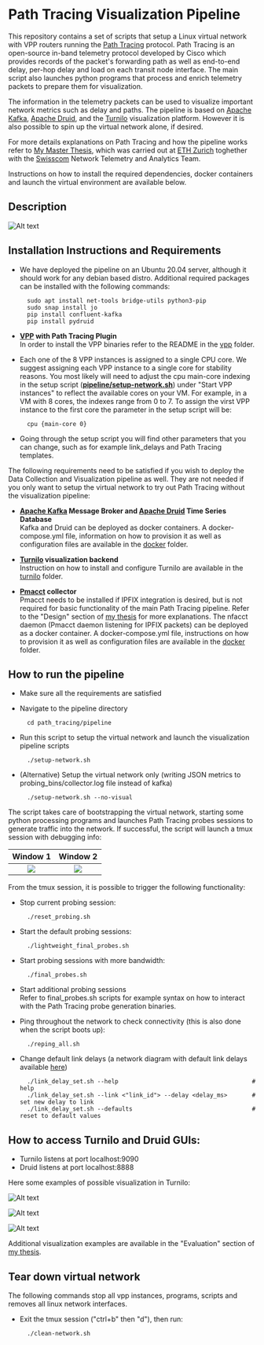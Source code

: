 # Path Tracing Visualization Pipeline

This repository contains a set of scripts that setup a Linux virtual network with VPP routers running the [Path Tracing](https://datatracker.ietf.org/doc/draft-filsfils-spring-path-tracing/) protocol. Path Tracing is an open-source in-band telemetry protocol developed by Cisco which provides records of the packet's forwarding path as well as end-to-end delay, per-hop delay and load on each transit node interface. The main script also launches python programs that process and enrich telemetry packets to prepare them for visualization. 

The information in the telemetry packets can be used to visualize important network metrics such as delay and paths. The pipeline is based on [Apache Kafka](https://kafka.apache.org/), [Apache Druid](https://druid.apache.org/), and the [Turnilo](https://github.com/allegro/turnilo) visualization platform. However it is also possible to spin up the virtual network alone, if desired.

For more details explanations on Path Tracing and how the pipeline works refer to [My Master Thesis](https://leonardorodoni.ch/documents/master_thesis_report_leonardo_rodoni.pdf), which was carried out at [ETH Zurich](https://ee.ethz.ch/) toghether with the [Swisscom](https://swisscom.ch) Network Telemetry and Analytics Team. 

Instructions on how to install the required dependencies, docker containers and launch the virtual environment are available below.

## Description
![Alt text](images/draft_final_pipeline.png?raw=true "Path Tracing Virtual Network Topology Diagram")

## Installation Instructions and Requirements

- We have deployed the pipeline on an Ubuntu 20.04 server, although it should work for any debian based distro. Additional required packages can be installed with the following commands:  

        sudo apt install net-tools bridge-utils python3-pip
        sudo snap install jo
        pip install confluent-kafka
        pip install pydruid

- **[VPP](https://s3-docs.fd.io/vpp/22.06/) with Path Tracing Plugin**  
    In order to install the VPP binaries refer to the README in the [vpp](vpp) folder.

- Each one of the 8 VPP instances is assigned to a single CPU core. We suggest assigning each VPP instance to a single core for stability reasons. You most likely will need to adjust the cpu main-core indexing in the setup script (**[pipeline/setup-network.sh](pipeline/setup-network.sh)**) under "Start VPP instances" to reflect the available cores on your VM. For example, in a VM with 8 cores, the indexes range from 0 to 7. To assign the virst VPP instance to the first core the parameter in the setup script will be:

        cpu {main-core 0}

- Going through the setup script you will find other parameters that you can change, such as for example link_delays and Path Tracing templates.

The following requirements need to be satisfied if you wish to deploy the Data Collection and Visualization pipeline as well. They are not needed if you only want to setup the virtual network to try out Path Tracing without the visualization pipeline:

- **[Apache Kafka](https://kafka.apache.org/) Message Broker and [Apache Druid](https://druid.apache.org/) Time Series Database**    
    Kafka and Druid can be deployed as docker containers. A docker-compose.yml file, information on how to provision it as well as configuration files are available in the [docker](docker) folder. 

- **[Turnilo](https://github.com/allegro/turnilo) visualization backend**  
    Instruction on how to install and configure Turnilo are available in the [turnilo](turnilo) folder. 

- **[Pmacct](https://github.com/pmacct/pmacct) collector**  
    Pmacct needs to be installed if IPFIX integration is desired, but is not required for basic functionality of the main Path Tracing pipeline. Refer to the "Design" section of [my thesis](https://leonardorodoni.ch/documents/master_thesis_report_leonardo_rodoni.pdf) for more explanations. The nfacct daemon (Pmacct daemon listening for IPFIX packets) can be deployed as a docker container. A docker-compose.yml file, instructions on how to provision it as well as configuration files are available in the [docker](docker) folder.

## How to run the pipeline

- Make sure all the requirements are satisfied
- Navigate to the pipeline directory

        cd path_tracing/pipeline

- Run this script to setup the virtual network and launch the visualization pipeline scripts

        ./setup-network.sh

- (Alternative) Setup the virtual network only (writing JSON metrics to probing_bins/collector.log file instead of kafka)

        ./setup-network.sh --no-visual

The script takes care of bootstrapping the virtual network, starting some python processing programs and launches Path Tracing probes sessions to generate traffic into the network. If successful, the script will launch a tmux session with debugging info:

Window 1                         |  Window 2
:-------------------------------:|:--------------------------------:
![](images/tmux_1.PNG?raw=true)  |  ![](images/tmux_2.PNG?raw=true)

From the tmux session, it is possible to trigger the following functionality:

- Stop current probing session:

        ./reset_probing.sh

- Start the default probing sessions:

        ./lightweight_final_probes.sh

- Start probing sessions with more bandwidth:

        ./final_probes.sh

- Start additional probing sessions  
  Refer to final_probes.sh scripts for example syntax on how to interact with the Path Tracing probe generation binaries.

- Ping throughout the network to check connectivity (this is also done when the script boots up):

        ./reping_all.sh

- Change default link delays (a network diagram with default link delays available [here](images/network_topology_design.pdf))

        ./link_delay_set.sh --help                                      # help
        ./link_delay_set.sh --link <"link_id"> --delay <delay_ms>       # set new delay to link
        ./link_delay_set.sh --defaults                                  # reset to default values

## How to access Turnilo and Druid GUIs:

- Turnilo listens at port localhost:9090
- Druid listens at port localhost:8888

Here some examples of possible visualization in Turnilo:

![Alt text](images/turnilo_global_paths.PNG?raw=true "Path And Delay")

![Alt text](images/turnilo_hbh_all_paths.PNG?raw=true "Link Delay")

![Alt text](images/turnilo_hbh_timesplit.PNG?raw=true "Timesplit bandwidth and delay on br12")

Additional visualization examples are available in the "Evaluation" section of [my thesis](https://leonardorodoni.ch/documents/master_thesis_report_leonardo_rodoni.pdf).

## Tear down virtual network

The following commands stop all vpp instances, programs, scripts and removes all linux network interfaces.

- Exit the tmux session ("ctrl+b" then "d"), then run:

        ./clean-network.sh
